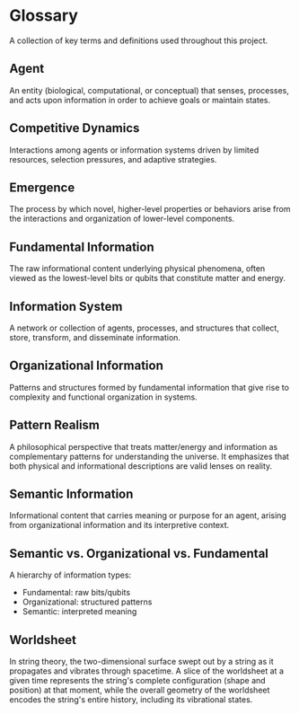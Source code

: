 # Glossary

A collection of key terms and definitions used throughout this project.

## Agent
An entity (biological, computational, or conceptual) that senses, processes, and acts upon information in order to achieve goals or maintain states.

## Competitive Dynamics
Interactions among agents or information systems driven by limited resources, selection pressures, and adaptive strategies.

## Emergence
The process by which novel, higher-level properties or behaviors arise from the interactions and organization of lower-level components.

## Fundamental Information
The raw informational content underlying physical phenomena, often viewed as the lowest-level bits or qubits that constitute matter and energy.

## Information System
A network or collection of agents, processes, and structures that collect, store, transform, and disseminate information.

## Organizational Information
Patterns and structures formed by fundamental information that give rise to complexity and functional organization in systems.

## Pattern Realism
A philosophical perspective that treats matter/energy and information as complementary patterns for understanding the universe. It emphasizes that both physical and informational descriptions are valid lenses on reality.

## Semantic Information
Informational content that carries meaning or purpose for an agent, arising from organizational information and its interpretive context.

## Semantic vs. Organizational vs. Fundamental
A hierarchy of information types:
- Fundamental: raw bits/qubits
- Organizational: structured patterns
- Semantic: interpreted meaning

## Worldsheet
In string theory, the two-dimensional surface swept out by a string as it propagates and vibrates through spacetime. A slice of the worldsheet at a given time represents the string's complete configuration (shape and position) at that moment, while the overall geometry of the worldsheet encodes the string's entire history, including its vibrational states.

